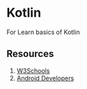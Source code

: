# Kotlin
For Learn basics of Kotlin

## Resources
  1. [W3Schools](https://www.w3schools.com/KOTLIN/index.php)
  2. [Android Developers](https://developer.android.com/kotlin/campaign/learn)
